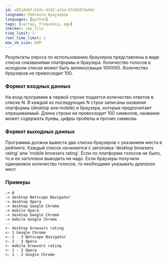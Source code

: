 ```yaml
---
id: e0514d4f-647c-4142-a15a-0749207de0dc
longname: Рейтинги браузеров
languages: [python]
tags: [varray, frequency, ege]
checker: cmp_file
time_limit: 1
real_time_limit: 1
max_vm_size: 64M
---
```



Результаты опроса по использованию браузеров представлены в виде списка сназваниями платформы и браузера. Количество голосов в исходном списке может быть велико(свыше 100000). Количество браузеров не превосходит 100.

### Формат входных данных

На вход программе в первой строке подается количество ответов в списке N. В каждой из последующих N строк записаны названия платформы (desktop или mobile) и браузера, которые предпочитает опрашиваемый. Длина строки не превосходит 100 символов, название может содержать буквы, цифры пробелы и прочие символы.

### Формат выходных данных

Программа должна вывести два списка браузеров с указанием места в рейтинге. Каждый список начинается с заголовка 'desktop browsers rating' или 'mobile browsers rating'. Если по платформе голосов не было, то и ее заголовок выводить не надо. Если браузеры получили одинаковое количество голосов, то необходимо указывать диапазон мест.

### Примеры

```
-> 6
-> desktop Netscape Navigator
-> desktop Opera
-> desktop Google Chrome
-> mobile Opera
-> desktop Google Chrome
-> mobile Google Chrome
--
<- desktop browsers rating
<- 1 Google Chrome
<- 2 - 3 Netscape Navigator
<- 2 - 3 Opera
<- mobile browsers rating
<- 1 - 2 Opera
<- 1 - 2 Google Chrome
```
